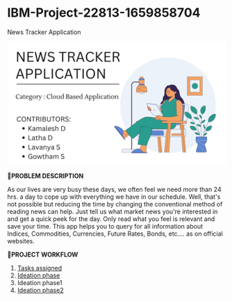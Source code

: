 # IBM-Project-22813-1659858704
News Tracker Application

<img src="./NEWS TRACKER APPLICATION.jpg" width=800>


🔎**PROBLEM DESCRIPTION**


As our lives are very busy these days, we often feel we need more than 24 hrs. a day to cope up with everything we have in our schedule. Well, that's not possible but reducing the time by changing the conventional method of reading news can help. Just tell us what market news you're interested in and get a quick peek for the day. Only read what you feel is relevant and save your time. This app helps you to query for all information about Indices, Commodities, Currencies, Future Rates, Bonds, etc.… as on official websites.

🎯**PROJECT WORKFLOW**
1) <a href="https://github.com/IBM-EPBL/IBM-Project-22813-1659858704/tree/main/Assignments" target="_blank">Tasks assigned</a> 
2) <a href="https://github.com/IBM-EPBL/IBM-Project-22813-1659858704/tree/main/IdeationPhase" target="_blank">Ideation phase</a> 
3) Ideation phase1
4) <a href="https://github.com/IBM-EPBL/IBM-Project-22813-1659858704/tree/main/IdeationPhase" target="_blank">Ideation phase2</a>

